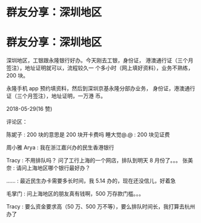 # 群友分享：深圳地区

# 群友分享：深圳地区

深圳地区，工银跟永隆银行好办。今天刚去工银，身份证， 港澳通行证（三个月签注），地址证明就可以，流程较久一 个多小时（网上填好资料），业务不熟练，200 块。

永隆手机 app 预约填资料，然后到深圳京基永隆分部办业务， 身份证，港澳通行证（三个月签注），地址证明，一万港 币。

2018-05-29(16 赞)

评论区：

陈妮子 : 200 块的意思是 200 块开卡费吗 睡大觉@.@ : 200 块见证费

周小雅 Arya : 我在浙江嘉兴办的民生香港银行

Tracy : 不用排队吗？ 问了工行上海的一个网店，排队到明天 8 月份了。。。 张美奈 : 请问上海地区哪个银行最好办？

...... : 最近民生办卡需要多长时间，我 5.14 办的，现在还没信儿，好着急

毛掌门 : 问上海地区的朋友真有钱啊，500 万存款门槛。。。

Tracy : 要么资金要求高（50 万、500 万不等），要么排队时间长，我打算去杭州办了